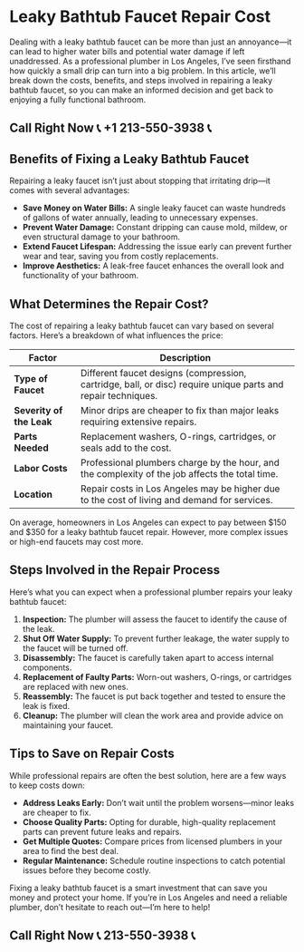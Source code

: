 # Leaky Bathtub Faucet Repair Cost  

Dealing with a leaky bathtub faucet can be more than just an annoyance—it can lead to higher water bills and potential water damage if left unaddressed. As a professional plumber in Los Angeles, I’ve seen firsthand how quickly a small drip can turn into a big problem. In this article, we’ll break down the costs, benefits, and steps involved in repairing a leaky bathtub faucet, so you can make an informed decision and get back to enjoying a fully functional bathroom.  

## Call Right Now 📞 +1 213-550-3938 📞

## Benefits of Fixing a Leaky Bathtub Faucet  

Repairing a leaky faucet isn’t just about stopping that irritating drip—it comes with several advantages:  
- **Save Money on Water Bills:** A single leaky faucet can waste hundreds of gallons of water annually, leading to unnecessary expenses.  
- **Prevent Water Damage:** Constant dripping can cause mold, mildew, or even structural damage to your bathroom.  
- **Extend Faucet Lifespan:** Addressing the issue early can prevent further wear and tear, saving you from costly replacements.  
- **Improve Aesthetics:** A leak-free faucet enhances the overall look and functionality of your bathroom.  

## What Determines the Repair Cost?  

The cost of repairing a leaky bathtub faucet can vary based on several factors. Here’s a breakdown of what influences the price:  

| **Factor**                | **Description**                                                                 |  
|---------------------------|---------------------------------------------------------------------------------|  
| **Type of Faucet**         | Different faucet designs (compression, cartridge, ball, or disc) require unique parts and repair techniques. |  
| **Severity of the Leak**   | Minor drips are cheaper to fix than major leaks requiring extensive repairs.   |  
| **Parts Needed**           | Replacement washers, O-rings, cartridges, or seals add to the cost.              |  
| **Labor Costs**            | Professional plumbers charge by the hour, and the complexity of the job affects the total time. |  
| **Location**               | Repair costs in Los Angeles may be higher due to the cost of living and demand for services. |  

On average, homeowners in Los Angeles can expect to pay between $150 and $350 for a leaky bathtub faucet repair. However, more complex issues or high-end faucets may cost more.  

## Steps Involved in the Repair Process  

Here’s what you can expect when a professional plumber repairs your leaky bathtub faucet:  
1. **Inspection:** The plumber will assess the faucet to identify the cause of the leak.  
2. **Shut Off Water Supply:** To prevent further leakage, the water supply to the faucet will be turned off.  
3. **Disassembly:** The faucet is carefully taken apart to access internal components.  
4. **Replacement of Faulty Parts:** Worn-out washers, O-rings, or cartridges are replaced with new ones.  
5. **Reassembly:** The faucet is put back together and tested to ensure the leak is fixed.  
6. **Cleanup:** The plumber will clean the work area and provide advice on maintaining your faucet.  

## Tips to Save on Repair Costs  

While professional repairs are often the best solution, here are a few ways to keep costs down:  
- **Address Leaks Early:** Don’t wait until the problem worsens—minor leaks are cheaper to fix.  
- **Choose Quality Parts:** Opting for durable, high-quality replacement parts can prevent future leaks and repairs.  
- **Get Multiple Quotes:** Compare prices from licensed plumbers in your area to find the best deal.  
- **Regular Maintenance:** Schedule routine inspections to catch potential issues before they become costly.  

Fixing a leaky bathtub faucet is a smart investment that can save you money and protect your home. If you’re in Los Angeles and need a reliable plumber, don’t hesitate to reach out—I’m here to help!
## Call Right Now 📞 213-550-3938 📞